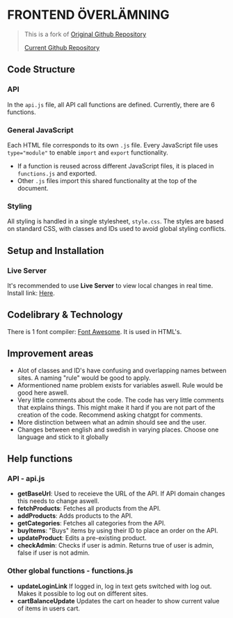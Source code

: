 # FRONTEND ÖVERLÄMNING

> This is a fork of [Original Github Repository](https://github.com/Nackademin-BE-1-Admin/Webshop-2025-G1-FE)  
>
> [Current Github Repository](https://github.com/Alperen-tech/Webshop-2025-G1-FE)


## Code Structure

### API
In the `api.js` file, all API call functions are defined. Currently, there are 6 functions.

### General JavaScript
Each HTML file corresponds to its own `.js` file. Every JavaScript file uses `type="module"` to enable `import` and `export` functionality. 

- If a function is reused across different JavaScript files, it is placed in `functions.js` and exported.
- Other `.js` files import this shared functionality at the top of the document.

### Styling
All styling is handled in a single stylesheet, `style.css`. The styles are based on standard CSS, with classes and IDs used to avoid global styling conflicts.

## Setup and Installation

### Live Server
It's recommended to use **Live Server** to view local changes in real time. Install link: [Here](https://marketplace.visualstudio.com/items/?itemName=ritwickdey.LiveServer).

## Codelibrary & Technology
There is 1 font compiler: [Font Awesome](https://cdnjs.cloudflare.com/ajax/libs/font-awesome/6.5.0/css/all.min.css). It is used in HTML's.

## Improvement areas
- Alot of classes and ID's have confusing and overlapping names between sites. A naming "rule" would be good to apply.
- Aformentioned name problem exists for variables aswell. Rule would be good here aswell.
- Very little comments about the code. The code has very little comments that explains things. This might make it hard if you are not part of the creation of the code. Recommend asking chatgpt for comments. 
- More distinction between what an admin should see and the user.
- Changes between english and swedish in varying places. Choose one language and stick to it globally

## Help functions
### API - api.js
- **getBaseUrl**: Used to receieve the URL of the API. If API domain changes this needs to change aswell.
- **fetchProducts**: Fetches all products from the API.
- **addProducts**: Adds products to the API.
- **getCategories**: Fetches all categories from the API.
- **buyItems**: "Buys" items by using their ID to place an order on the API.
- **updateProduct**: Edits a pre-existing product.
- **checkAdmin**: Checks if user is admin. Returns true of user is admin, false if user is not admin.
### Other global functions - functions.js
- **updateLoginLink** If logged in, log in text gets switched with log out. Makes it possible to log out on different sites.
- **cartBalanceUpdate** Updates the cart on header to show current value of items in users cart.

